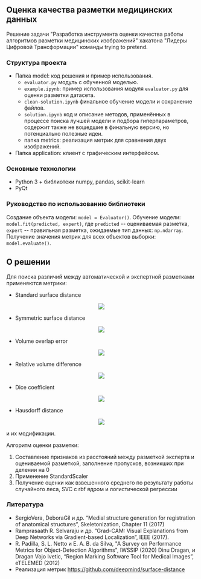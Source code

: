 ## Оценка качества разметки медицинских данных
Решение задачи "Разработка инструмента оценки качества работы алгоритмов разметки медицинских изображений" хакатона "Лидеры Цифровой Трансформации" команды trying to pretend.

### Структура проекта
- Папка model: код решения и пример использования.
  - `evaluator.py` модуль с обученной моделью.
  - `example.ipynb`: пример использования модуля `evaluator.py` для оценки разметки датасета.
  - `clean-solution.ipynb` финальное обучение модели и сохранение файлов.
  - `solution.ipynb` код и описание методов, применённых в процессе поиска лучшей модели и подбора гиперпараметров, содержит также не вошедшие в финальную версию, но потенциально полезные идеи.
  - папка metrics: реализация метрик для сравнения двух изображений.
- Папка application: клиент с графическим интерфейсом.

### Основные технологии
- Python 3 + библиотеки numpy, pandas, scikit-learn
- PyQt

### Руководство по использованию библиотеки
Создание объекта модели: `model = Evaluator()`.
Обучение модели: `model.fit(predicted, expert)`, где `predicted` -- оцениваемая разметка, `expert` -- правильная разметка, ожидаемые тип данных: `np.ndarray`.
Получение значения метрик для всех объектов выборки: `model.evaluate()`.

## О решении
Для поиска различий между автоматической и экспертной разметками применяются метрики:
- Standard surface distance
<p align="center">
  <img src="https://latex.codecogs.com/svg.latex?AvD=\frac{1}{Y}\sum_{y\in%20Y}D_X(y)" /> 
</p>

- Symmetric surface distance
<p align="center">
  <img src="https://latex.codecogs.com/svg.latex?AvSD=\frac{1}{|X|+|Y|}\left(\sum_{x\in%20X}D_Y(x)+\sum_{y\in%20Y}D_X(y)\right)=\frac{|Y|AvD_Y(X,%20Y)+|X|AvD(Y,%20X)}{|X|+|Y|}" /> 
</p>

- Volume overlap error
<p align="center">
  <img src="https://latex.codecogs.com/svg.latex?VOE=100\times\left(1-\frac{|X\cap%20Y|}{|X|+|Y|}\right)" /> 
</p>

- Relative volume difference
<p align="center">
  <img src="https://latex.codecogs.com/svg.latex?RVD%20=%20100\times\frac{|X|-|Y|}{|Y|}" /> 
</p>

- Dice coefficient
<p align="center">
  <img src="https://latex.codecogs.com/svg.latex?DICE%20=%20\frac{2|X\cap%20Y|}{|X|+|Y|}" /> 
</p>

- Hausdorff distance
<p align="center">
  <img src="https://latex.codecogs.com/svg.latex?D=\max\{\max_{x\in%20X}\min_{y\in%20Y}d(x,%20y),%20\max_{y\in%20Y}\min_{x\in%20X}d(x,%20y)\}" /> 
</p>

и их модификации.


Алгоритм оценки разметки:
1. Составление признаков из расстояний между разметкой эксперта и оцениваемой разметкой, заполнение пропусков, возникших при делении на 0
2. Применение StandardScaler
3. Получение оценки как взвешенного среднего по результату работы случайного леса, SVC с rbf ядром и логистической регрессии

### Литература
- SergioVera, DeboraGil и др. “Medial structure generation for registration of anatomical structures”, Skeletonization, Chapter 11 (2017)
- Ramprasaath R. Selvaraju и др. “Grad-CAM: Visual Explanations from Deep Networks via Gradient-based Localization”, IEEE (2017).
- R. Padilla, S. L. Netto и E. A. B. da Silva, "A Survey on Performance Metrics for Object-Detection Algorithms", IWSSIP (2020)
Dinu Dragan, и Dragan Vojo Ivetic, “Region Marking Software Tool for Medical Images”, eTELEMED (2012)
- Реализация метрик https://github.com/deepmind/surface-distance
